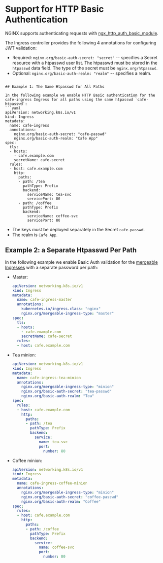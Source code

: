 # Support for HTTP Basic Authentication

NGINX supports authenticating requests with [ngx_http_auth_basic_module](https://nginx.org/en/docs/http/ngx_http_auth_basic_module.html).

The Ingress controller provides the following 4 annotations for configuring JWT validation:

* Required: ```nginx.org/basic-auth-secret: "secret"``` -- specifies a Secret resource with a htpasswd user list. The htpasswd must be stored in the `htpasswd` data field. The type of the secret must be `nginx.org/htpasswd`.
* Optional: ```nginx.org/basic-auth-realm: "realm"``` -- specifies a realm.

```

## Example 1: The Same Htpasswd for All Paths

In the following example we enable HTTP Basic authentication for the cafe-ingress Ingress for all paths using the same htpasswd `cafe-htpasswd`:
```yaml
apiVersion: networking.k8s.io/v1
kind: Ingress
metadata:
  name: cafe-ingress
  annotations:
    nginx.org/basic-auth-secret: "cafe-passwd"
    nginx.org/basic-auth-realm: "Cafe App"
spec:
  tls:
  - hosts:
    - cafe.example.com
    secretName: cafe-secret
  rules:
  - host: cafe.example.com
    http:
      paths:
      - path: /tea
        pathType: Prefix
        backend:
          serviceName: tea-svc
          servicePort: 80
      - path: /coffee
        pathType: Prefix
        backend:
          serviceName: coffee-svc
          servicePort: 80
```
* The keys must be deployed separately in the Secret `cafe-passwd`.
* The realm is  `Cafe App`.

## Example 2: a Separate Htpasswd Per Path

In the following example we enable Basic Auth validation for the [mergeable Ingresses](../mergeable-ingress-types) with a separate password per path:

* Master:
  ```yaml
  apiVersion: networking.k8s.io/v1
  kind: Ingress
  metadata:
    name: cafe-ingress-master
    annotations:
      kubernetes.io/ingress.class: "nginx"
      nginx.org/mergeable-ingress-type: "master"
  spec:
    tls:
    - hosts:
      - cafe.example.com
      secretName: cafe-secret
    rules:
    - host: cafe.example.com
  ```

* Tea minion:
  ```yaml
  apiVersion: networking.k8s.io/v1
  kind: Ingress
  metadata:
    name: cafe-ingress-tea-minion
    annotations:
      nginx.org/mergeable-ingress-type: "minion"
      nginx.org/basic-auth-secret: "tea-passwd"
      nginx.org/basic-auth-realm: "Tea"
  spec:
    rules:
    - host: cafe.example.com
      http:
        paths:
        - path: /tea
          pathType: Prefix
          backend:
            service:
              name: tea-svc
              port:
                number: 80
  ```

* Coffee minion:
  ```yaml
  apiVersion: networking.k8s.io/v1
  kind: Ingress
  metadata:
    name: cafe-ingress-coffee-minion
    annotations:
      nginx.org/mergeable-ingress-type: "minion"
      nginx.org/basic-auth-secret: "coffee-passwd"
      nginx.org/basic-auth-realm: "Coffee"
  spec:
    rules:
    - host: cafe.example.com
      http:
        paths:
        - path: /coffee
          pathType: Prefix
          backend:
            service:
              name: coffee-svc
              port:
                number: 80
  ```
